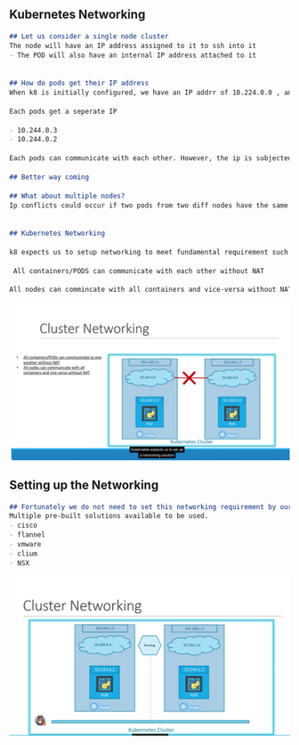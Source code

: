 ## Kubernetes Networking 
```md
## Let us consider a single node cluster
The node will have an IP address assigned to it to ssh into it 
- The POD will also have an internal IP address attached to it 


## How do pods get their IP address
When k8 is initially configured, we have an IP addrr of 10.224.0.0 , and all pods will be attached to this network.

Each pods get a seperate IP 

- 10.244.0.3
- 10.244.0.2

Each pods can communicate with each other. However, the ip is subjected to change when pods are recreated, so not a good idea. 

## Better way coming 

## What about multiple nodes?
Ip conflicts could occur if two pods from two diff nodes have the same internal IP. 


## Kubernetes Networking 

k8 expects us to setup networking to meet fundamental requirement such as the ones below: 

 All containers/PODS can communicate with each other without NAT 

All nodes can commincate with all containers and vice-versa without NAT. 

```
![k8_netwrking](https://github.com/sheyijojo/Docker_CERT/blob/main/_assets/k8_netwrk.png?raw=true)

## Setting up the Networking

```md
## Fortunately we do not need to set this networking requirement by ourselves 
Multiple pre-built solutions available to be used. 
- cisco
- flannel
- vmware
- clium 
- NSX


```
![k8_netwrk2.png](https://github.com/sheyijojo/Docker_CERT/blob/main/_assets/k8_netwrk2.png?raw=true)
